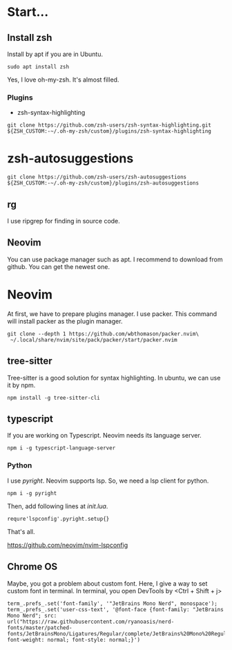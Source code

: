 
# Start...

## Install zsh

Install by apt if you are in Ubuntu. 

```
sudo apt install zsh
```

Yes, I love oh-my-zsh. It's almost filled.

### Plugins

* zsh-syntax-highlighting

```
git clone https://github.com/zsh-users/zsh-syntax-highlighting.git ${ZSH_CUSTOM:-~/.oh-my-zsh/custom}/plugins/zsh-syntax-highlighting
```

# zsh-autosuggestions

```
git clone https://github.com/zsh-users/zsh-autosuggestions ${ZSH_CUSTOM:-~/.oh-my-zsh/custom}/plugins/zsh-autosuggestions
```

## rg

I use ripgrep for finding in source code.


## Neovim

You can use package manager such as apt. I recommend to download from github. You can get the newest one.


# Neovim

At first, we have to prepare plugins manager. I use packer. This command will install packer as the plugin manager.

```
git clone --depth 1 https://github.com/wbthomason/packer.nvim\
 ~/.local/share/nvim/site/pack/packer/start/packer.nvim
```

## tree-sitter

Tree-sitter is a good solution for syntax highlighting. In ubuntu, we can use it by npm.

```
npm install -g tree-sitter-cli
```

## typescript

If you are working on Typescript. Neovim needs its language server.
```
npm i -g typescript-language-server
```


### Python

I use *pyright*. Neovim supports lsp. So, we need a lsp client for python. 

```
npm i -g pyright
```

Then, add following lines at *init.lua*.

```
requre'lspconfig'.pyright.setup{}
```
That's all.

https://github.com/neovim/nvim-lspconfig


## Chrome OS 

Maybe, you got a problem about custom font. Here, I give a way to set custom font in terminal.
In terminal, you open DevTools by <Ctrl + Shift + j>

```
term_.prefs_.set('font-family', '"JetBrains Mono Nerd", monospace');
term_.prefs_.set('user-css-text', '@font-face {font-family: "JetBrains Mono Nerd"; src: url("https://raw.githubusercontent.com/ryanoasis/nerd-fonts/master/patched-fonts/JetBrainsMono/Ligatures/Regular/complete/JetBrains%20Mono%20Regular%20Nerd%20Font%20Complete%20Mono.ttf"); font-weight: normal; font-style: normal;}')
```




